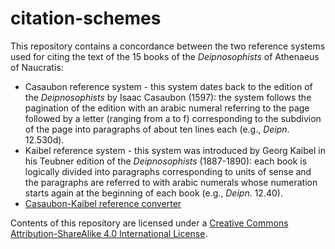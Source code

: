# citation-schemes

This repository contains a concordance between the two reference systems used for citing the text of the 15 books of the *Deipnosophists* of Athenaeus of Naucratis:

* Casaubon reference system - this system dates back to the edition of the *Deipnosophists* by Isaac Casaubon (1597): the system follows the pagination of the edition with an arabic numeral referring to the page followed by a letter (ranging from a to f) corresponding to the subdivion of the page into paragraphs of about ten lines each (e.g., *Deipn*. 12.530d).
* Kaibel reference system - this system was introduced by Georg Kaibel in his Teubner edition of the *Deipnosophists* (1887-1890): each book is logically divided into paragraphs corresponding to units of sense and the paragraphs are referred to with arabic numerals whose numeration starts again at the beginning of each book (e.g., *Deipn*. 12.40).
* [Casaubon-Kaibel reference converter](http://www.digitalathenaeus.org)

Contents of this repository are licensed under a [Creative Commons Attribution-ShareAlike 4.0 International License](http://creativecommons.org/licenses/by-sa/4.0/).
